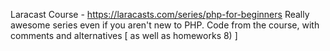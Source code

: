 Laracast Course - https://laracasts.com/series/php-for-beginners
Really awesome series even if you aren't new to PHP.
Code from the course, with comments and alternatives [ as well as homeworks 8) ]
